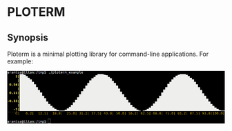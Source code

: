 # PLOTERM

## Synopsis

Ploterm is a minimal plotting library for command-line applications.
For example:

![██▇▄▁ Loading image ▁▃▅██](misc/ploterm.jpg "Ploterm in action.")
